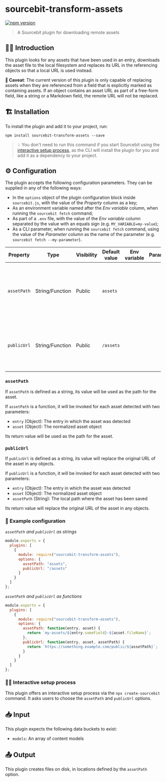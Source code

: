 # sourcebit-transform-assets

[![npm version](https://badge.fury.io/js/sourcebit-transform-assets.svg)](https://badge.fury.io/js/sourcebit-transform-assets)

> A Sourcebit plugin for downloading remote assets

## 👩‍🏫 Introduction

This plugin looks for any assets that have been used in an entry, downloads the asset file to the local filesystem and replaces its URL in the referencing objects so that a local URL is used instead.

**🚨 Caveat**: The current version of this plugin is only capable of replacing assets when they are referenced from a field that is explicitly marked as containing assets. If an object contains an asset URL as part of a free-form field, like a string or a Markdown field, the remote URL will not be replaced.

## 🏗 Installation

To install the plugin and add it to your project, run:

```
npm install sourcebit-transform-assets --save
```

> 💡 You don't need to run this command if you start Sourcebit using the [interactive setup process](#%EF%B8%8F-interactive-setup-process), as the CLI will install the plugin for you and add it as a dependency to your project.

## ⚙️ Configuration

The plugin accepts the following configuration parameters. They can be supplied in any of the following ways:

- In the `options` object of the plugin configuration block inside `sourcebit.js`, with the value of the _Property_ column as a key;
- As an environment variable named after the _Env variable_ column, when running the `sourcebit fetch` command;
- As part of a `.env` file, with the value of the _Env variable_ column separated by the value with an equals sign (e.g. `MY_VARIABLE=my-value`);
- As a CLI parameter, when running the `sourcebit fetch` command, using the value of the _Parameter_ column as the name of the parameter (e.g. `sourcebit fetch --my-parameter`).

| Property    | Type            | Visibility | Default value | Env variable | Parameter | Description                                                                                       |
| ----------- | --------------- | ---------- | ------------- | ------------ | --------- | ------------------------------------------------------------------------------------------------- |
| `assetPath` | String/Function | Public     | `assets`      |              |           | A function that determines the full path for each asset detected (see [`assetPath`](#assetpath)). |
| `publicUrl` | String/Function | Public     | `/assets`     |              |           | A function that determines the public URL for each asset (see [`publicUrl`](#publicUrl)).         |

### `assetPath`

If `assetPath` is defined as a string, its value will be used as the path for the asset.

If `assetPath` is a function, it will be invoked for each asset detected with two parameters:

- `entry` (Object): The entry in which the asset was detected
- `asset` (Object): The normalized asset object

Its return value will be used as the path for the asset.

### `publicUrl`

If `publicUrl` is defined as a string, its value will replace the original URL of the asset in any objects.

If `publicUrl` is a function, it will be invoked for each asset detected with two parameters:

- `entry` (Object): The entry in which the asset was detected
- `asset` (Object): The normalized asset object
- `assetPath` (String): The local path where the asset has been saved

Its return value will replace the original URL of the asset in any objects.

### 👀 Example configuration

_`assetPath` and `publicUrl` as strings_

```js
module.exports = {
  plugins: [
    {
      module: require("sourcebit-transform-assets"),
      options: {
        assetPath: "assets",
        publicUrl: "/assets"
      }
    }
  ]
};
```

_`assetPath` and `publicUrl` as functions_

```js
module.exports = {
  plugins: [
    {
      module: require("sourcebit-transform-assets"),
      options: {
        assetPath: function(entry, asset) {
          return `my-assets/${entry.someField}-${asset.fileName}`;
        },
        publicUrl: function(entry, asset, assetPath) {
          return `https://something.example.com/public/${assetPath}`;
        }
      }
    }
  ]
};
```

### 🧞‍♂️ Interactive setup process

This plugin offers an interactive setup process via the `npx create-sourcebit` command. It asks users to choose the `assetPath` and `publicUrl` options.

## 📥 Input

This plugin expects the following data buckets to exist:

- `models`: An array of content models

## 📤 Output

This plugin creates files on disk, in locations defined by the `assetPath` option.
